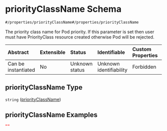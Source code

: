 # priorityClassName Schema

```txt
#/properties/priorityClassName#/properties/priorityClassName
```

The priority class name for Pod priority. If this parameter is set then user must have PriorityClass resource created otherwise Pod will be rejected.

| Abstract            | Extensible | Status         | Identifiable            | Custom Properties | Additional Properties | Access Restrictions | Defined In                                                        |
| :------------------ | :--------- | :------------- | :---------------------- | :---------------- | :-------------------- | :------------------ | :---------------------------------------------------------------- |
| Can be instantiated | No         | Unknown status | Unknown identifiability | Forbidden         | Allowed               | none                | [values.schema.json\*](values.schema.json "open original schema") |

## priorityClassName Type

`string` ([priorityClassName](values-properties-priorityclassname.md))

## priorityClassName Examples

```json
""
```
